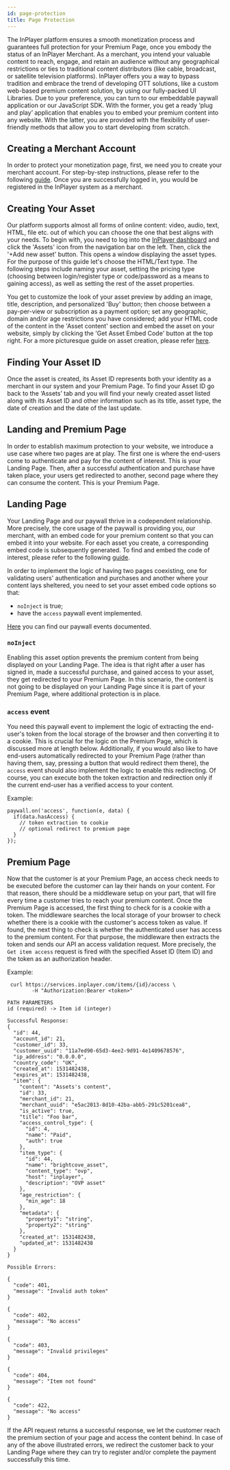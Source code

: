```yaml
---
id: page-protection
title: Page Protection
---
```


The InPlayer platform ensures a smooth monetization process and guarantees full protection for your Premium Page, once you embody the status of an InPlayer Merchant. 
As a merchant, you intend your valuable content to reach, engage, and retain an audience without any geographical restrictions or ties to traditional content distributors (like cable, broadcast, or satellite television platforms). InPlayer offers you a way to bypass tradition and embrace the trend of developing OTT solutions, like a custom web-based premium content solution, by using our fully-packed UI Libraries. Due to your preference, you can turn to our embeddable paywall application or our JavaScript SDK. With the former, you get a ready ‘plug and play’ application that enables you to embed your premium content into any website. With the latter, you are provided with the flexibility of user-friendly methods that allow you to start developing from scratch. 

## Creating a Merchant Account

In order to protect your monetization page, first, we need you to create your merchant account. For step-by-step instructions, please refer to the following [guide](https://inplayer.com/docs/getting-started/creating-your-account/).
Once you are successfully logged in, you would be registered in the InPlayer system as a merchant.

## Creating Your Asset

Our platform supports almost all forms of online content: video, audio, text, HTML, file etc. out of which you can choose the one that best aligns with your needs. 
To begin with, you need to log into the [InPlayer dashboard](https://dashboard.inplayer.com/dashboard) and click the 'Assets' icon from the navigation bar on the left. Then, click the '+Add new asset' button. This opens a window displaying the asset types. For the purpose of this guide let's choose the HTML/Text type. 
The following steps include naming your asset, setting the pricing type (choosing between login/register type or code/password as a means to gaining access), as well as setting the rest of the asset properties. 

You get to customize the look of your asset preview by adding an image, title, description, and personalized 'Buy' button; then choose between a pay-per-view or subscription as a payment option; set any geographic, domain and/or age restrictions you have considered; add your HTML code of the content in the 'Asset content' section and embed the asset on your website, simply by clicking the 'Get Asset Embed Code' button at the top right.
For a more picturesque guide on asset creation, please refer [here](https://inplayer.com/docs/assets/html-asset/).


## Finding Your Asset ID

Once the asset is created, its Asset ID represents both your identity as a merchant in our system and your Premium Page. To find your Asset ID go back to the ‘Assets’ tab and you will find your newly created asset listed along with its Asset ID and other information such as its title, asset type, the date of creation and the date of the last update. 

## Landing and Premium Page

In order to establish maximum protection to your website, we introduce a use case where two pages are at play. The first one is where the end-users come to authenticate and pay for the content of interest. This is your Landing Page. Then, after a successful authentication and purchase have taken place, your users get redirected to another, second page where they can consume the content. This is your Premium Page.

## Landing Page

Your Landing Page and our paywall thrive in a codependent relationship. More precisely, the core usage of the paywall is providing you, our merchant, with an embed code for your premium content so that you can embed it into your website. For each asset you create, a corresponding embed code is subsequently generated. To find and embed the code of interest, please refer to the following [guide](https://inplayer.com/docs/assets/html-asset/#embedding-the-asset). 


In order to implement the logic of having two pages coexisting, one for validating users' authentication and purchases and another where your content lays sheltered, you need to set your asset embed code options so that:

- `noInject` is true;
- have the `access` paywall event implemented. 

[Here](https://developers.inplayer.com/docs/paywall2.html#paywall-events) you can find our paywall events documented.


### `noInject`

Enabling this asset option prevents the premium content from being displayed on your Landing Page. The idea is that right after a user has signed in, made a successful purchase, and gained access to your asset, they get redirected to your Premium Page. In this scenario, the content is not going to be displayed on your Landing Page since it is part of your Premium Page, where additional protection is in place. 


### `access` event

You need this paywall event to implement the logic of extracting the end-user's token from the local storage of the browser and then converting it to a cookie. This is crucial for the logic on the Premium Page, which is discussed more at length below.
Additionally, if you would also like to have end-users automatically redirected to your Premium Page (rather than having them, say, pressing a button that would redirect them there), the `access` event should also implement the logic to enable this redirecting. Of course, you can execute both the token extraction and redirection only if the current end-user has a verified access to your content.


Example:

```
paywall.on('access', function(e, data) {
  if(data.hasAccess) {
    // token extraction to cookie
    // optional redirect to premium page
  }
});
```

## Premium Page 

Now that the customer is at your Premium Page, an access check needs to be executed before the customer can lay their hands on your content. For that reason, there should be a middleware setup on your part, that will fire every time a customer tries to reach your premium content. Once the Premium Page is accessed, the first thing to check for is a cookie with a token. The middleware searches the local storage of your browser to check whether there is a cookie with the customer's access token as value. If found, the next thing to check is whether the authenticated user has access to the premium content. For that purpose, the middleware then extracts the token and sends our API an access validation request. More precisely, the `Get item access` request is fired with the specified Asset ID (Item ID) and the token as an authorization header. 


Example:
```
 curl https://services.inplayer.com/items/{id}/access \
        -H "Authorization:Bearer <token>"
```

```
PATH PARAMETERS
id (required) -> Item id (integer)

Successful Response: 
{
  "id": 44,
  "account_id": 21,
  "customer_id": 33,
  "customer_uuid": "11a7ed90-65d3-4ee2-9d91-4e1409678576",
  "ip_address": "0.0.0.0",
  "country_code": "UK",
  "created_at": 1531482438,
  "expires_at": 1531482438,
  "item": {
    "content": "Assets's content",
    "id": 33,
    "merchant_id": 21,
    "merchant_uuid": "e5ac2013-8d10-42ba-abb5-291c5201cea8",
    "is_active": true,
    "title": "Foo bar",
    "access_control_type": {
      "id": 4,
      "name": "Paid",
      "auth": true
    },
    "item_type": {
      "id": 44,
      "name": "brightcove_asset",
      "content_type": "ovp",
      "host": "inplayer",
      "description": "OVP asset"
    },
    "age_restriction": {
      "min_age": 18
    },
    "metadata": {
      "property1": "string",
      "property2": "string"
    },
    "created_at": 1531482438,
    "updated_at": 1531482438
  }
}

Possible Errors:

{
  "code": 401,
  "message": "Invalid auth token"
}

{
  "code": 402,
  "message": "No access"
}

{
  "code": 403,
  "message": "Invalid privileges"
}

{
  "code": 404,
  "message": "Item not found"
}

{
  "code": 422,
  "message": "No access"
}
```

If the API request returns a successful response, we let the customer reach the premium section of your page and access the content behind. In case of any of the above illustrated errors, we redirect the customer back to your Landing Page where they can try to register and/or complete the payment successfully this time.
